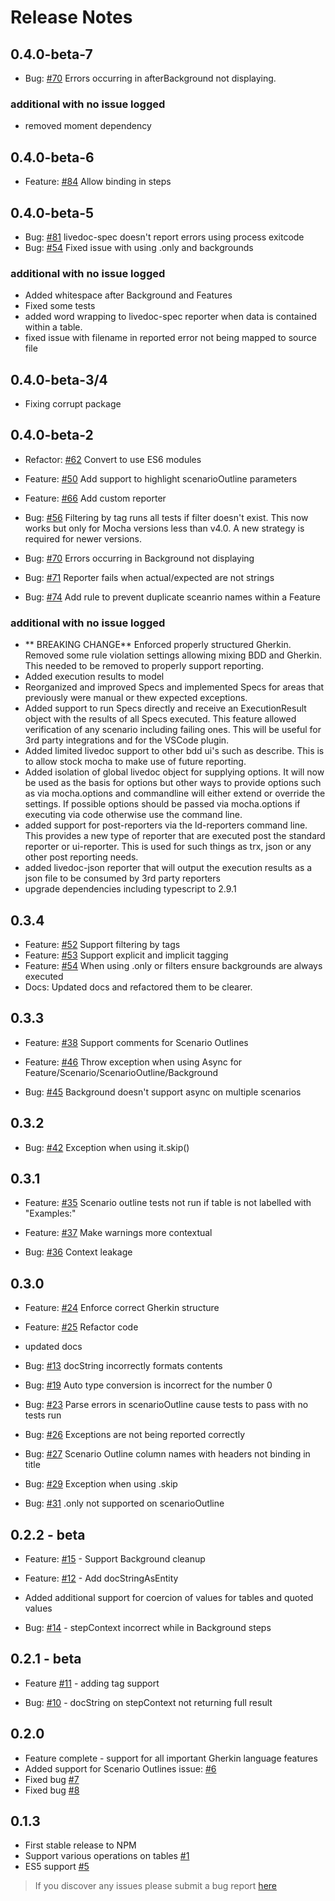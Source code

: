# Release Notes
## 0.4.0-beta-7
* Bug: [#70](https://github.com/dotnetprofessional/LiveDoc/issues/70) Errors occurring in afterBackground not displaying. 

### additional with no issue logged
* removed moment dependency

## 0.4.0-beta-6
* Feature: [#84](https://github.com/dotnetprofessional/LiveDoc/issues/84) Allow binding in steps

## 0.4.0-beta-5
* Bug: [#81](https://github.com/dotnetprofessional/LiveDoc/issues/81) livedoc-spec doesn't report errors using process exitcode
* Bug: [#54](https://github.com/dotnetprofessional/LiveDoc/issues/54) Fixed issue with using .only and backgrounds 

### additional with no issue logged
* Added whitespace after Background and Features
* Fixed some tests
* added word wrapping to livedoc-spec reporter when data is contained within a table.
* fixed issue with filename in reported error not being mapped to source file

## 0.4.0-beta-3/4
* Fixing corrupt package

## 0.4.0-beta-2
* Refactor: [#62](https://github.com/dotnetprofessional/LiveDoc/issues/62) Convert to use ES6 modules
* Feature: [#50](https://github.com/dotnetprofessional/LiveDoc/issues/50) Add support to highlight scenarioOutline parameters
* Feature: [#66](https://github.com/dotnetprofessional/LiveDoc/issues/66) Add custom reporter

* Bug: [#56](https://github.com/dotnetprofessional/LiveDoc/issues/56) Filtering by tag runs all tests if filter doesn't exist. This now works but only for Mocha versions less than v4.0. A new strategy is required for newer versions. 
* Bug: [#70](https://github.com/dotnetprofessional/LiveDoc/issues/70) Errors occurring in Background not displaying
* Bug: [#71](https://github.com/dotnetprofessional/LiveDoc/issues/71) Reporter fails when actual/expected are not strings
* Bug: [#74](https://github.com/dotnetprofessional/LiveDoc/issues/74) Add rule to prevent duplicate sceanrio names within a Feature

### additional with no issue logged
* ** BREAKING CHANGE** Enforced properly structured Gherkin. Removed some rule violation settings allowing mixing BDD and Gherkin. This needed to be removed to properly support reporting.
* Added execution results to model
* Reorganized and improved Specs and implemented Specs for areas that previously were manual or thew expected exceptions.
* Added support to run Specs directly and receive an ExecutionResult object with the results of all Specs executed. This feature allowed verification of any scenario including failing ones. This will be useful for 3rd party integrations and for the VSCode plugin.
* Added limited livedoc support to other bdd ui's such as describe. This is to allow stock mocha to make use of future reporting. 
* Added isolation of global livedoc object for supplying options. It will now be used as the basis for options but other ways to provide options such as via mocha.options and commandline will either extend or override the settings. If possible options should be passed via mocha.options if executing via code otherwise use the command line.
* added support for post-reporters via the ld-reporters command line. This provides a new type of reporter that are executed post the standard reporter or ui-reporter. This is used for such things as trx, json or any other post reporting needs.
* added livedoc-json reporter that will output the execution results as a json file to be consumed by 3rd party reporters
* upgrade dependencies including typescript to 2.9.1

## 0.3.4
* Feature: [#52](https://github.com/dotnetprofessional/LiveDoc/issues/52) Support filtering by tags  
* Feature: [#53](https://github.com/dotnetprofessional/LiveDoc/issues/53) Support explicit and implicit tagging  
* Feature: [#54](https://github.com/dotnetprofessional/LiveDoc/issues/54) When using .only or filters ensure backgrounds are always executed 
* Docs: Updated docs and refactored them to be clearer.

## 0.3.3 
* Feature: [#38](https://github.com/dotnetprofessional/LiveDoc/issues/38) Support comments for Scenario Outlines  
* Feature: [#46](https://github.com/dotnetprofessional/LiveDoc/issues/46) Throw exception when using Async for Feature/Scenario/ScenarioOutline/Background  

* Bug: [#45](https://github.com/dotnetprofessional/LiveDoc/issues/45) Background doesn't support async on multiple scenarios  

## 0.3.2 
* Bug: [#42](https://github.com/dotnetprofessional/LiveDoc/issues/42) Exception when using it.skip() 

## 0.3.1 
* Feature: [#35](https://github.com/dotnetprofessional/LiveDoc/issues/35) Scenario outline tests not run if table is not labelled with "Examples:"
* Feature: [#37](https://github.com/dotnetprofessional/LiveDoc/issues/37) Make warnings more contextual

* Bug: [#36](https://github.com/dotnetprofessional/LiveDoc/issues/36) Context leakage

## 0.3.0 
* Feature: [#24](https://github.com/dotnetprofessional/LiveDoc/issues/24) Enforce correct Gherkin structure 
* Feature: [#25](https://github.com/dotnetprofessional/LiveDoc/issues/25) Refactor code 
* updated docs

* Bug: [#13](https://github.com/dotnetprofessional/LiveDoc/issues/13) docString incorrectly formats contents
* Bug: [#19](https://github.com/dotnetprofessional/LiveDoc/issues/19) Auto type conversion is incorrect for the number 0
* Bug: [#23](https://github.com/dotnetprofessional/LiveDoc/issues/23) Parse errors in scenarioOutline cause tests to pass with no tests run 
* Bug: [#26](https://github.com/dotnetprofessional/LiveDoc/issues/26) Exceptions are not being reported correctly  
* Bug: [#27](https://github.com/dotnetprofessional/LiveDoc/issues/27) Scenario Outline column names with headers not binding in title
* Bug: [#29](https://github.com/dotnetprofessional/LiveDoc/issues/29) Exception when using .skip
* Bug: [#31](https://github.com/dotnetprofessional/LiveDoc/issues/31) .only not supported on scenarioOutline 

## 0.2.2 - beta
* Feature: [#15](https://github.com/dotnetprofessional/LiveDoc/issues/15) - Support Background cleanup
* Feature: [#12](https://github.com/dotnetprofessional/LiveDoc/issues/12) - Add docStringAsEntity
* Added additional support for coercion of values for tables and quoted values

* Bug: [#14](https://github.com/dotnetprofessional/LiveDoc/issues/14) - stepContext incorrect while in Background steps

## 0.2.1 - beta
* Feature [#11](https://github.com/dotnetprofessional/LiveDoc/issues/11) - adding tag support

* Bug: [#10](https://github.com/dotnetprofessional/LiveDoc/issues/10) - docString on stepContext not returning full result

## 0.2.0
* Feature complete - support for all important Gherkin language features
* Added support for Scenario Outlines issue: [#6](https://github.com/dotnetprofessional/LiveDoc/issues/6)
* Fixed bug [#7](https://github.com/dotnetprofessional/LiveDoc/issues/7)
* Fixed bug [#8](https://github.com/dotnetprofessional/LiveDoc/issues/8)

## 0.1.3
* First stable release to NPM
* Support various operations on tables [#1](https://github.com/dotnetprofessional/LiveDoc/issues/1)
* ES5 support [#5](https://github.com/dotnetprofessional/LiveDoc/issues/5)

> If you discover any issues please submit a bug report [here](https://github.com/dotnetprofessional/LiveDoc/issues)